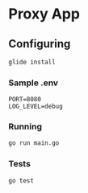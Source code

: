 # Proxy App

## Configuring

```sh
glide install
```

### Sample .env

```env
PORT=8080
LOG_LEVEL=debug
```


### Running

```sh
go run main.go
```

### Tests

```sh
go test
```
